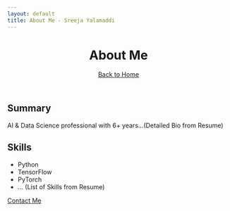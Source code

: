 ```yaml
---
layout: default
title: About Me - Sreeja Yalamaddi
---
```


<header>
  <h1>About Me</h1>
  <a href="{{ site.baseurl }}/index.html">Back to Home</a>
</header>

<section>
  <h2>Summary</h2>
  <p>AI & Data Science professional with 6+ years...(Detailed Bio from Resume)</p>
  <h2>Skills</h2>
  <ul>
    <li>Python</li>
    <li>TensorFlow</li>
    <li>PyTorch</li>
    <li>... (List of Skills from Resume)</li>
  </ul>
</section>

<footer>
  <p><a href="{{ site.baseurl }}/contact.html">Contact Me</a></p>
</footer>
